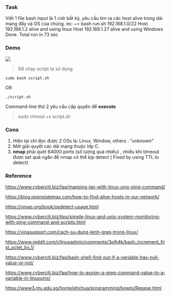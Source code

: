 ### Task
Viết 1 file bash input là 1 cidr bất kỳ, yêu cầu tìm ra các host alive trong dải mạng đấy và OS của chúng.
ex: 
~> bash run.sh 192.168.1.0/22
Host 192.168.1.2 alive and using linux
Host 192.168.1.27 alive and using Windows
Done.
Total run in 73 sec

### Demo 
![](https://github.com/linhnt31/internship-2020/blob/linhnt-baocao-t1/LinhNT/Task-1-Find-all-hosts-alive/demo.png)

> Để chạy script ta sử dụng

```
sudo bash script.sh
```

OR

```
./script.sh
```

Command-line thứ 2 yêu cầu cấp quyền để **execute** 
> sudo chmod +x script.sh
### Cons 
1. Hiện tại chỉ đọc được 2 OSs là: Linux, Window, others : "unknown"
2. Mới giải quyết các dải mạng thuộc lớp C.
3. **nmap** phải quét 64000 ports (số lượng quá nhiều) , nhiều khi timeout được set quá ngắn để nmap có thể kịp detect ( Fixed by using TTL to detect) 

### Reference
https://www.cyberciti.biz/faq/mapping-lan-with-linux-unix-ping-command/

https://blog.opensistemas.com/how-to-find-alive-hosts-in-our-network/

https://nmap.org/book/osdetect-usage.html

https://www.cyberciti.biz/tips/simple-linux-and-unix-system-monitoring-with-ping-command-and-scripts.html

https://vinasupport.com/cach-su-dung-lenh-grep-trong-linux/

https://www.reddit.com/r/linuxadmin/comments/3olh4k/bash_increment_first_octet_by_1/

https://www.cyberciti.biz/faq/bash-shell-find-out-if-a-variable-has-null-value-or-not/

https://www.cyberciti.biz/faq/how-to-assign-a-grep-command-value-to-a-variable-in-linuxunix/

https://www3.ntu.edu.sg/home/ehchua/programming/howto/Regexe.html
